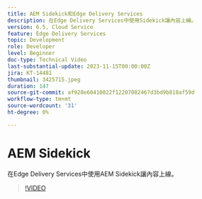```yaml
---
title: AEM Sidekick和Edge Delivery Services
description: 在Edge Delivery Services中使用Sidekick讓內容上線。
version: 6.5, Cloud Service
feature: Edge Delivery Services
topic: Development
role: Developer
level: Beginner
doc-type: Technical Video
last-substantial-update: 2023-11-15T00:00:00Z
jira: KT-14481
thumbnail: 3425715.jpeg
duration: 147
source-git-commit: af928e60410022f12207082467d3bd9b818af59d
workflow-type: tm+mt
source-wordcount: '31'
ht-degree: 0%

---
```



# AEM Sidekick

在Edge Delivery Services中使用AEM Sidekick讓內容上線。

>[!VIDEO](https://video.tv.adobe.com/v/3425715/?learn=on)
